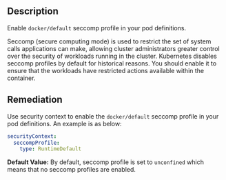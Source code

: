 ## Description

Enable `docker/default` seccomp profile in your pod definitions.

Seccomp (secure computing mode) is used to restrict the set of system calls applications can make, allowing cluster administrators greater control over the security of workloads running in the cluster. Kubernetes disables seccomp profiles by default for historical reasons. You should enable it to ensure that the workloads have restricted actions available within the container.

## Remediation

Use security context to enable the `docker/default` seccomp profile in your pod definitions. An example is as below:

```yaml
securityContext:
  seccompProfile:
    type: RuntimeDefault
```

**Default Value:** By default, seccomp profile is set to `unconfined` which means that no seccomp profiles are enabled.